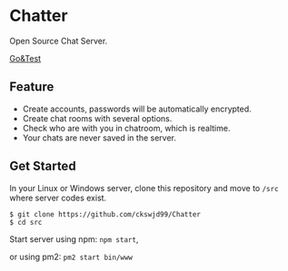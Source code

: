 # Chatter
Open Source Chat Server.

[Go&Test](https://chatter-tester.herokuapp.com/)

## Feature

* Create accounts, passwords will be automatically encrypted.
* Create chat rooms with several options.
* Check who are with you in chatroom, which is realtime.
* Your chats are never saved in the server.

## Get Started
In your Linux or Windows server, clone this repository and move to `/src` where server codes exist.

```
$ git clone https://github.com/ckswjd99/Chatter
$ cd src
```

Start server using npm: `npm start`,

or using pm2: `pm2 start bin/www`
